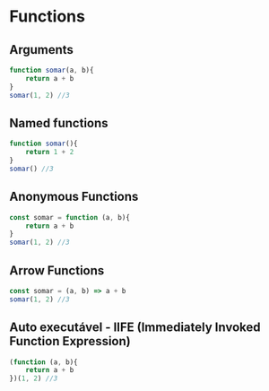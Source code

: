 # Functions

## Arguments

```javascript
function somar(a, b){
    return a + b
}
somar(1, 2) //3
```
    
## Named functions

```javascript
function somar(){
    return 1 + 2
}
somar() //3
```

## Anonymous Functions

```javascript
const somar = function (a, b){
    return a + b
}
somar(1, 2) //3
```

## Arrow Functions

```javascript
const somar = (a, b) => a + b
somar(1, 2) //3
```

## Auto executável - IIFE (Immediately Invoked Function Expression)

```javascript
(function (a, b){
    return a + b
})(1, 2) //3
```